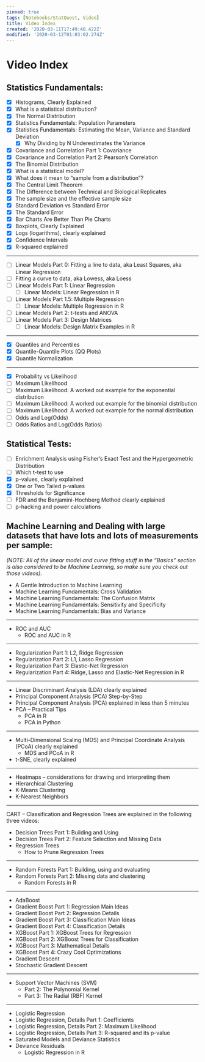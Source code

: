 ```yaml
---
pinned: true
tags: [Notebooks/StatQuest, Video]
title: Video Index
created: '2020-03-11T17:49:40.422Z'
modified: '2020-03-12T01:03:02.274Z'
---
```


# Video Index

## Statistics Fundamentals:
- [x] Histograms, Clearly Explained
- [x] What is a statistical distribution?
- [x] The Normal Distribution
- [x] Statistics Fundamentals: Population Parameters
- [x] Statistics Fundamentals: Estimating the Mean, Variance and Standard Deviation
  - [x] Why Dividing by N Underestimates the Variance
- [x] Covariance and Correlation Part 1: Covariance
- [x] Covariance and Correlation Part 2: Pearson’s Correlation
- [x] The Binomial Distribution
- [x] What is a statistical model?
- [x] What does it mean to “sample from a distribution”?
- [x] The Central Limit Theorem
- [x] The Difference between Technical and Biological Replicates
- [x] The sample size and the effective sample size
- [x] Standard Deviation vs Standard Error
- [x] The Standard Error
- [x] Bar Charts Are Better Than Pie Charts
- [x] Boxplots, Clearly Explained
- [x] Logs (logarithms), clearly explained
- [x] Confidence Intervals
- [x] R-squared explained
***
- [ ] Linear Models Part 0: Fitting a line to data, aka Least Squares, aka Linear Regression
- [ ] Fitting a curve to data, aka Lowess, aka Loess
- [ ] Linear Models Part 1: Linear Regression
  - [ ] Linear Models: Linear Regression in R
- [ ] Linear Models Part 1.5: Multiple Regression
  - [ ] Linear Models: Multiple Regression in R
- [ ] Linear Models Part 2: t-tests and ANOVA
- [ ] Linear Models Part 3: Design Matrices
  - [ ] Linear Models: Design Matrix Examples in R
***
- [x] Quantiles and Percentiles
- [x] Quantile-Quantile Plots (QQ Plots)
- [x] Quantile Normalization
***
- [x] Probability vs Likelihood
- [ ] Maximum Likelihood
- [ ] Maximum Likelihood: A worked out example for the exponential distribution
- [ ] Maximum Likelihood: A worked out example for the binomial distribution
- [ ] Maximum Likelihood: A worked out example for the normal distribution
- [ ] Odds and Log(Odds)
- [ ] Odds Ratios and Log(Odds Ratios)

## Statistical Tests:
- [ ] Enrichment Analysis using Fisher’s Exact Test and the Hypergeometric Distribution
- [ ] Which t-test to use
- [x] p-values, clearly explained
- [x] One or Two Tailed p-values
- [x] Thresholds for Significance
- [ ] FDR and the Benjamini-Hochberg Method clearly explained
- [ ] p-hacking and power calculations

## Machine Learning and Dealing with large datasets that have lots and lots of measurements per sample:
*(NOTE: All of the linear model and curve fitting stuff in the “Basics” section is also considered to be Machine Learning, so make sure you check out those videos).*

- A Gentle Introduction to Machine Learning
- Machine Learning Fundamentals: Cross Validation
- Machine Learning Fundamentals: The Confusion Matrix
- Machine Learning Fundamentals: Sensitivity and Specificity
- Machine Learning Fundamentals: Bias and Variance
***
- ROC and AUC
  - ROC and AUC in R
***
- Regularization Part 1: L2, Ridge Regression
- Regularization Part 2: L1, Lasso Regression
- Regularization Part 3: Elastic-Net Regression
- Regularization Part 4: Ridge, Lasso and Elastic-Net Regression in R
***
- Linear Discriminant Analysis (LDA) clearly explained
- Principal Component Analysis (PCA) Step-by-Step
- Principal Component Analysis (PCA) explained in less than 5 minutes
- PCA – Practical Tips
  - PCA in R
  - PCA in Python
***
- Multi-Dimensional Scaling (MDS) and Principal Coordinate Analysis (PCoA) clearly explained
  - MDS and PCoA in R
- t-SNE, clearly explained
***
- Heatmaps – considerations for drawing and interpreting them
- Hierarchical Clustering
- K-Means Clustering
- K-Nearest Neighbors
***
CART – Classification and Regression Trees are explained in the following three videos:
- Decision Trees Part 1: Building and Using
- Decision Trees Part 2: Feature Selection and Missing Data
- Regression Trees
  - How to Prune Regression Trees
***
- Random Forests Part 1: Building, using and evaluating
- Random Forests Part 2: Missing data and clustering
  - Random Forests in R
***
- AdaBoost
- Gradient Boost Part 1: Regression Main Ideas
- Gradient Boost Part 2: Regression Details
- Gradient Boost Part 3: Classification Main Ideas
- Gradient Boost Part 4: Classification Details
- XGBoost Part 1: XGBoost Trees for Regression
- XGBoost Part 2: XGBoost Trees for Classification
- XGBoost Part 3: Mathematical Details
- XGBoost Part 4: Crazy Cool Optimizations
- Gradient Descent
- Stochastic Gradient Descent
***
- Support Vector Machines (SVM)
  - Part 2: The Polynomial Kernel
  - Part 3: The Radial (RBF) Kernel
***
- Logistic Regression
- Logistic Regression, Details Part 1: Coefficients
- Logistic Regression, Details Part 2: Maximum Likelihood
- Logistic Regression, Details Part 3: R-squared and its p-value
- Saturated Models and Deviance Statistics
- Deviance Residuals
  - Logistic Regression in R

